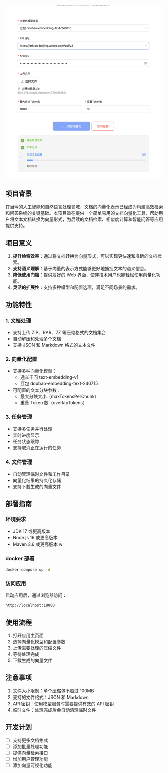 ![](docs/index.png)


## 项目背景

在当今的人工智能和自然语言处理领域，文档的向量化表示已经成为构建高效检索和问答系统的关键基础。本项目旨在提供一个简单易用的文档向量化工具，帮助用户将文本文档转换为向量形式，为后续的文档检索、相似度计算和智能问答等应用提供支持。

## 项目意义

1. **提升检索效率**：通过将文档转换为向量形式，可以实现更快速和准确的文档检索。
2. **支持语义理解**：基于向量的表示方式能够更好地捕捉文本的语义信息。
3. **降低使用门槛**：提供友好的 Web 界面，使非技术用户也能轻松使用向量化功能。
4. **灵活的扩展性**：支持多种模型和配置选项，满足不同场景的需求。

## 功能特性

### 1. 文档处理
- 支持上传 ZIP、RAR、7Z 等压缩格式的文档集合
- 自动解压和处理多个文档
- 支持 JSON 和 Markdown 格式的文本文件

### 2. 向量化配置
- 支持多种向量化模型：
  - 通义千问 text-embedding-v1
  - 豆包 doubao-embedding-text-240715
- 可配置的文本分块参数：
  - 最大分块大小（maxTokensPerChunk）
  - 重叠 Token 数（overlapTokens）

### 3. 任务管理
- 支持多任务并行处理
- 实时进度显示
- 任务状态跟踪
- 支持取消正在运行的任务

### 4. 文件管理
- 自动管理临时文件和工作目录
- 向量化结果的持久化存储
- 支持下载生成的向量文件

## 部署指南

### 环境要求
- JDK 17 或更高版本
- Node.js 16 或更高版本
- Maven 3.6 或更高版本
w
### docker 部署

```bash
docker-compose up -d
```

### 访问应用
启动应用后，通过浏览器访问：
```
http://localhost:18080
```

## 使用流程

1. 打开应用主页面
2. 选择向量化模型和配置参数
3. 上传需要处理的压缩文件
4. 等待处理完成
5. 下载生成的向量文件

## 注意事项

1. 文件大小限制：单个压缩包不超过 100MB
2. 支持的文件格式：JSON 和 Markdown
3. API 密钥：使用模型服务时需要提供有效的 API 密钥
4. 临时文件：处理完成后会自动清理临时文件


## 开发计划

- [ ] 支持更多文档格式
- [ ] 添加批量处理功能
- [ ] 提供向量检索接口
- [ ] 增加用户管理功能
- [ ] 添加向量可视化功能 